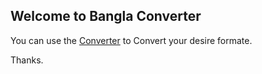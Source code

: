 ## Welcome to Bangla Converter

You can use the [Converter](https://woliul.github.io/bangla-converter/) to Convert your desire formate.

Thanks. 
